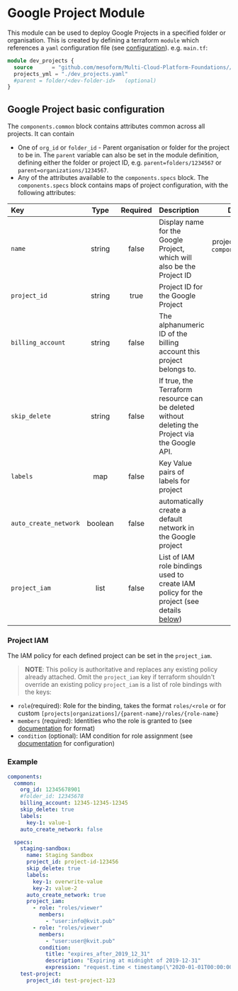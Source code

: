 # Google Project Module
This module can be used to deploy Google Projects in a specified folder or organisation.
This is created by defining a terraform `module` which references a `yaml` configuration file (see [configuration](#google-project-basic-configuration)).
e.g. `main.tf`:
```terraform
module dev_projects {
  source      = "github.com/mesoform/Multi-Cloud-Platform-Foundations//Google/resource-manager/project"
  projects_yml = "./dev_projects.yaml"
  #parent = folder/<dev-folder-id>   (optional) 
}
```

## Google Project basic configuration
The `components.common` block contains attributes common across all projects. It can contain
* One of `org_id` or `folder_id` -  Parent organisation or folder for the project to be in. 
The `parent` variable can also be set in the module definition, defining either the folder or project ID, e.g. `parent=folders/1234567` or `parent=organizations/1234567`.
* Any of the attributes available to the `components.specs` block.
The `components.specs` block contains maps of project configuration, with the following attributes:

| Key                   |  Type   | Required | Description                                                                                             |                  Default                  |
|:----------------------|:-------:|:--------:|:--------------------------------------------------------------------------------------------------------|:-----------------------------------------:|
| `name`                | string  |  false   | Display name for the Google Project, which will also be the Project ID                                  | project key, from `component.specs.<key>` |
| `project_id`          | string  |   true   | Project ID for the Google Project                                                                       |                   none                    |
| `billing_account`     | string  |  false   | The alphanumeric ID of the billing account this project belongs to.                                     |                   none                    |
| `skip_delete`         | string  |  false   | If true, the Terraform resource can be deleted without deleting the Project via the Google API.         |                   none                    |
| `labels`              |   map   |  false   | Key Value pairs of labels for project                                                                   |                   none                    |
| `auto_create_network` | boolean |  false   | automatically create a default network in the Google project                                            |                   none                    |
| `project_iam`         |  list   |  false   | List of IAM role bindings used to create IAM policy for the project (see details [below](#project-iam)) |                   none                    |

### Project IAM
The IAM policy for each defined project can be set in the `project_iam`.
> **NOTE**: This policy is authoritative and replaces any existing policy already attached.
> Omit the `project_iam` key if terraform shouldn't override an existing policy
`project_iam` is a list of role bindings with the keys:
* `role`(required): Role for the binding, takes the format `roles/<role` or for custom `[projects|organizations]/{parent-name}/roles/{role-name}`
* `members` (required): Identities who the role is granted to (see [documentation](https://registry.terraform.io/providers/hashicorp/google/latest/docs/resources/google_project_iam#member/members) for format)
* `condition` (optional): IAM condition for role assignment (see [documentation](https://registry.terraform.io/providers/hashicorp/google/latest/docs/resources/google_project_iam#nested_condition) for configuration)

### Example
```yaml
components:
  common:
    org_id: 12345678901
    #folder_id: 12345678
    billing_account: 12345-12345-12345
    skip_delete: true
    labels: 
      key-1: value-1
    auto_create_network: false

  specs: 
    staging-sandbox:
      name: Staging Sandbox
      project_id: project-id-123456
      skip_delete: true
      labels:
        key-1: overwrite-value
        key-2: value-2
      auto_create_network: true
      project_iam:
        - role: "roles/viewer"
          members:
            - "user:info@kvit.pub"
        - role: "roles/viewer"
          members:
            - "user:user@kvit.pub"
          condition:
            title: "expires_after_2019_12_31"
            description: "Expiring at midnight of 2019-12-31"
            expression: "request.time < timestamp(\"2020-01-01T00:00:00Z\")"
    test-project:
      project_id: test-project-123

```